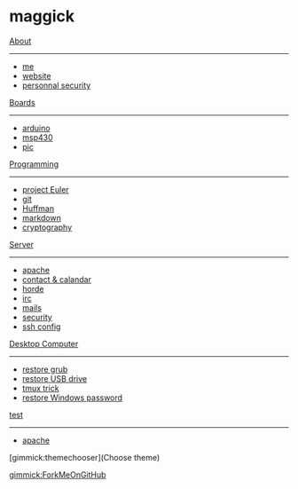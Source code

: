 # maggick

[About]()
  - - - -
  * [me](about/me.md)
  * [website](about/website.md)
  * [personnal security](about/personnal_security.md)

[Boards]()
  - - - -
  * [arduino](boards/arduino.md)
  * [msp430](boards/msp430.md)
  * [pic](boards/pic.md)

[Programming]()
  - - - -
  * [project Euler](programming/euler.md)
  * [git](programming/git.md)
  * [Huffman](programming/huffman.md)
  * [markdown](programming/markdown.md)
  * [cryptography](programming/crypto.md)

[Server]()
  - - - -
  * [apache](server/apache.md)
  * [contact & calandar](server/contact_and_calandar.md)
  * [horde](server/horde.md)
  * [irc](server/irc.md)
  * [mails](server/mails.md)
  * [security](server/security.md)
  * [ssh config](server/sshconfig.md)

[Desktop Computer]()
  - - - -
  * [restore grub](desktop/restore_grub.md)
  * [restore USB drive](desktop/restore_usb_key.md)
  * [tmux trick](desktop/tmux_trick.md)
  * [restore Windows password](desktop/lost_windows_password.md)

[test]()
  - - - -
  * [apache](server/apache.md)

[gimmick:themechooser](Choose theme)

[gimmick:ForkMeOnGitHub](https://www.github.com/maggick/maggick.github.io)
